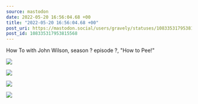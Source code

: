 ```yaml
---
source: mastodon
date: 2022-05-20 16:56:04.68 +00
title: "2022-05-20 16:56:04.68 +00"
post_uri: https://mastodon.social/users/gravely/statuses/108335317953815568
post_id: 108335317953815568
---
```

How To with John Wilson, season ? episode ?, "How to Pee!"


![](/images/108335317442359320.jpg)

![](/images/108335317606893671.jpg)

![](/images/108335317708265466.jpg)

![](/images/108335317903267332.jpg)

